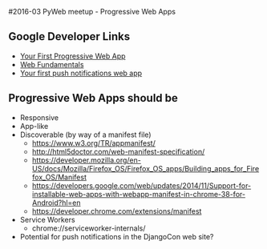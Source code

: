 #2016-03 PyWeb meetup - Progressive Web Apps

## Google Developer Links
-  [Your First Progressive Web App](https://developers.google.com/web/fundamentals/getting-started/your-first-progressive-web-app/?hl=en)
-  [Web Fundamentals](https://developers.google.com/web/fundamentals/?hl=en)
-  [Your first push notifications web app](https://developers.google.com/web/fundamentals/getting-started/push-notifications/?hl=en)

## Progressive Web Apps should be
-  Responsive
-  App-like
-  Discoverable (by way of a manifest file)
    -  https://www.w3.org/TR/appmanifest/
    -  http://html5doctor.com/web-manifest-specification/
    -  https://developer.mozilla.org/en-US/docs/Mozilla/Firefox_OS/Firefox_OS_apps/Building_apps_for_Firefox_OS/Manifest
    -  https://developers.google.com/web/updates/2014/11/Support-for-installable-web-apps-with-webapp-manifest-in-chrome-38-for-Android?hl=en
    -  https://developer.chrome.com/extensions/manifest
-  Service Workers
    -  chrome://serviceworker-internals/
-  Potential for push notifications in the DjangoCon web site?

